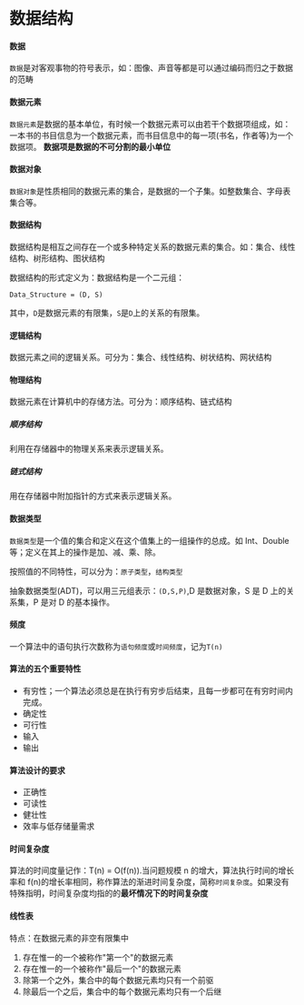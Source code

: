 # 数据结构

#### 数据

`数据`是对客观事物的符号表示，如：图像、声音等都是可以通过编码而归之于数据的范畴

#### 数据元素

`数据元素`是数据的基本单位，有时候一个数据元素可以由若干个数据项组成，如：一本书的书目信息为一个数据元素，而书目信息中的每一项(书名，作者等)为一个数据项。 **数据项是数据的不可分割的最小单位**

#### 数据对象

`数据对象`是性质相同的数据元素的集合，是数据的一个子集。如整数集合、字母表集合等。

#### 数据结构

数据结构是相互之间存在一个或多种特定关系的数据元素的集合。如：集合、线性结构、树形结构、图状结构

数据结构的形式定义为：数据结构是一个二元组：

~~~
Data_Structure = (D, S)
~~~
其中，`D`是数据元素的有限集，`S`是`D`上的关系的有限集。

#### 逻辑结构

数据元素之间的逻辑关系。可分为：集合、线性结构、树状结构、网状结构

#### 物理结构

数据元素在计算机中的存储方法。可分为：顺序结构、链式结构

##### 顺序结构

利用在存储器中的物理关系来表示逻辑关系。

##### 链式结构

用在存储器中附加指针的方式来表示逻辑关系。

#### 数据类型

`数据类型`是一个值的集合和定义在这个值集上的一组操作的总成。如 Int、Double 等；定义在其上的操作是加、减、乘、除。

按照值的不同特性，可以分为：`原子类型`，`结构类型`

抽象数据类型(ADT)，可以用三元组表示：`(D,S,P)`,D 是数据对象，S 是 D 上的关系集，P 是对 D 的基本操作。

#### 频度

一个算法中的语句执行次数称为`语句频度`或`时间频度`，记为`T(n)`

#### 算法的五个重要特性

* 有穷性；一个算法必须总是在执行有穷步后结束，且每一步都可在有穷时间内完成。
* 确定性
* 可行性
* 输入
* 输出

#### 算法设计的要求

* 正确性
* 可读性
* 健壮性
* 效率与低存储量需求

#### 时间复杂度

算法的时间度量记作：T(n) = O(f(n)).当问题规模 n 的增大，算法执行时间的增长率和 f(n)的增长率相同，称作算法的渐进时间复杂度，简称`时间复杂度`。如果没有特殊指明，时间复杂度均指的的**最坏情况下的时间复杂度**

#### 线性表

特点：在数据元素的非空有限集中

1. 存在惟一的一个被称作"第一个"的数据元素
2. 存在惟一的一个被称作"最后一个"的数据元素
3. 除第一个之外，集合中的每个数据元素均只有一个前驱
4. 除最后一个之后，集合中的每个数据元素均只有一个后继




